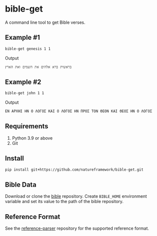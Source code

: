 # bible-get

A command line tool to get Bible verses.

## Example #1

```sh
bible-get genesis 1 1
```

Output

```txt
בראשית ברא אלהים את השמים ואת הארץ
```

## Example #2

```sh
bible-get john 1 1
```

Output

```txt
ΕΝ ΑΡΧΗΙ ΗΝ Ο ΛΟΓΟΣ ΚΑΙ Ο ΛΟΓΟΣ ΗΝ ΠΡΟΣ ΤΟΝ ΘΕΟΝ ΚΑΙ ΘΕΟΣ ΗΝ Ο ΛΟΓΟΣ
```

## Requirements

1. Python 3.9 or above
2. Git

## Install

```sh
pip install git+https://github.com/natureframework/bible-get.git
```

## Bible Data

Download or clone the [bible](https://github.com/ivandustin/bible) repository.
Create `BIBLE_HOME` environment variable and set its value to the path of the bible repository.

## Reference Format

See the [reference-parser](https://github.com/natureframework/reference-parser) repository for the supported reference format.
